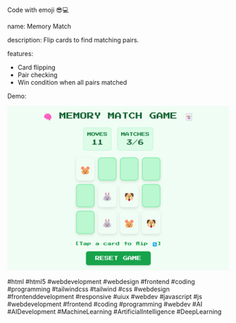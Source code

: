 Code with emoji 😎💻

name: Memory Match

description: Flip cards to find matching pairs.

features:
- Card flipping
- Pair checking
- Win condition when all pairs matched

Demo: 

![Demo Image](demo-image.png)

#html #html5 #webdevelopment #webdesign #frontend #coding #programming #tailwindcss #tailwind #css #webdesign #frontenddevelopment #responsive #uiux #webdev #javascript #js #webdevelopment #frontend #coding #programming #webdev #AI #AIDevelopment #MachineLearning #ArtificialIntelligence #DeepLearning 




